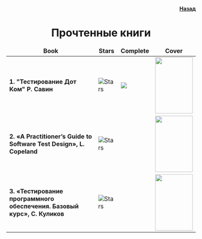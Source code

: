 <p align= right><a href="https://github.com/kozlofAlex/testing/blob/main/README.md"><b>Назад</b></a></p>
<h1 align="center">Прочтенные книги</h1>
<table>
  <thead align="center">
    <tr border: none;>
      <td><b>Book</b></td>
      <td><b>Stars</b></td>
      <td><b>Complete</b></td>
      <td><b>Cover</b></td>
    </tr>
  </thead>
  <tbody>
    <tr>
      <td><b>1. "Тестирование Дот Ком" Р. Савин</b></td>
      <td><img alt="Stars" src="https://img.shields.io/github/stars/thmsgbrt/react-simple-pull-to-refresh?style=flat-square&labelColor=343b41"/></td>
      <td><img src="https://img.shields.io/badge/complete-100%25-blue?style=plastic&logo&logoColor=white"></td>
      <td><img align="center" src="https://github.com/kozlofAlex/testing/blob/main/img/%D0%A1%D0%B0%D0%B2%D0%B8%D0%BD%20%D0%A2%D0%B5%D1%81%D1%82%D0%B8%D1%80%D0%BE%D0%B2%D0%B0%D0%BD%D0%B8%D0%B5%20%D0%94%D0%9E%D0%A2%D0%9A%D0%9E%D0%9C.jpg" width="100" height="150"/></td>
    </tr>
	  <tr>
      <td><b>2. «A Practitioner’s Guide to Software Test Design», L. Copeland</b></td>
      <td><img alt="Stars" src="https://img.shields.io/github/stars/thmsgbrt/Chrome-Extension-with-React-and-Typescript-Starter-Pack?style=flat-square&labelColor=343b41"/></td>
      <td></td>
      <td><img align="center" src="https://github.com/kozlofAlex/testing/blob/main/img/%D0%9B%D0%B8%20%D0%BA%D0%BE%D0%BF%D0%BB%D0%B0%D0%BD%D0%B4.jfif" width="100" height="150"/></td>
    </tr>
    <tr>
      <td><b>3. «Тестирование программного обеспечения. Базовый курс», С. Куликов</b></td>
      <td><img alt="Stars" src="https://img.shields.io/github/stars/thmsgbrt/nodejs-typescript-express-apollo-graphql-starter?style=flat-square&labelColor=343b41"/></td>
      <td></td>
      <td><img align="center" src="https://github.com/kozlofAlex/testing/blob/main/img/%D0%9A%D1%83%D0%BB%D0%B8%D0%BA%D0%BE%D0%B2.png" width="100" height="150"/></td>
    </tr>
  </tbody>
</table>
